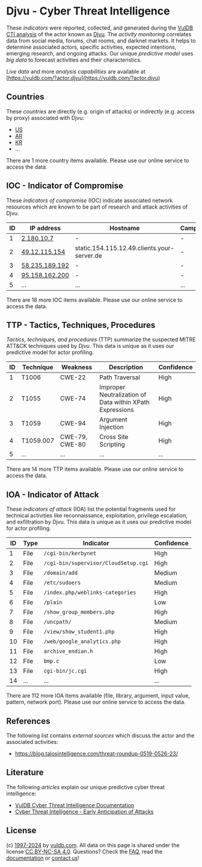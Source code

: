 # Djvu - Cyber Threat Intelligence

These _indicators_ were reported, collected, and generated during the [VulDB CTI analysis](https://vuldb.com/?kb.cti) of the actor known as [Djvu](https://vuldb.com/?actor.djvu). The _activity monitoring_ correlates data from social media, forums, chat rooms, and darknet markets. It helps to determine associated actors, specific activities, expected intentions, emerging research, and ongoing attacks. Our unique _predictive model_ uses _big data_ to forecast activities and their characteristics.

_Live data_ and more _analysis capabilities_ are available at [https://vuldb.com/?actor.djvu](https://vuldb.com/?actor.djvu)

## Countries

These _countries_ are directly (e.g. origin of attacks) or indirectly (e.g. access by proxy) associated with Djvu:

* [US](https://vuldb.com/?country.us)
* [AR](https://vuldb.com/?country.ar)
* [KR](https://vuldb.com/?country.kr)
* ...

There are 1 more country items available. Please use our online service to access the data.

## IOC - Indicator of Compromise

These _indicators of compromise_ (IOC) indicate associated network resources which are known to be part of research and attack activities of Djvu.

ID | IP address | Hostname | Campaign | Confidence
-- | ---------- | -------- | -------- | ----------
1 | [2.180.10.7](https://vuldb.com/?ip.2.180.10.7) | - | - | High
2 | [49.12.115.154](https://vuldb.com/?ip.49.12.115.154) | static.154.115.12.49.clients.your-server.de | - | High
3 | [58.235.189.192](https://vuldb.com/?ip.58.235.189.192) | - | - | High
4 | [95.158.162.200](https://vuldb.com/?ip.95.158.162.200) | - | - | High
5 | ... | ... | ... | ...

There are 18 more IOC items available. Please use our online service to access the data.

## TTP - Tactics, Techniques, Procedures

_Tactics, techniques, and procedures_ (TTP) summarize the suspected MITRE ATT&CK techniques used by _Djvu_. This data is unique as it uses our predictive model for actor profiling.

ID | Technique | Weakness | Description | Confidence
-- | --------- | -------- | ----------- | ----------
1 | T1006 | CWE-22 | Path Traversal | High
2 | T1055 | CWE-74 | Improper Neutralization of Data within XPath Expressions | High
3 | T1059 | CWE-94 | Argument Injection | High
4 | T1059.007 | CWE-79, CWE-80 | Cross Site Scripting | High
5 | ... | ... | ... | ...

There are 14 more TTP items available. Please use our online service to access the data.

## IOA - Indicator of Attack

These _indicators of attack_ (IOA) list the potential fragments used for technical activities like reconnaissance, exploitation, privilege escalation, and exfiltration by Djvu. This data is unique as it uses our predictive model for actor profiling.

ID | Type | Indicator | Confidence
-- | ---- | --------- | ----------
1 | File | `/cgi-bin/kerbynet` | High
2 | File | `/cgi-bin/supervisor/CloudSetup.cgi` | High
3 | File | `/domain/add` | Medium
4 | File | `/etc/sudoers` | Medium
5 | File | `/index.php/weblinks-categories` | High
6 | File | `/plain` | Low
7 | File | `/show_group_members.php` | High
8 | File | `/uncpath/` | Medium
9 | File | `/view/show_student1.php` | High
10 | File | `/web/google_analytics.php` | High
11 | File | `archive_endian.h` | High
12 | File | `bmp.c` | Low
13 | File | `cgi-bin/jc.cgi` | High
14 | ... | ... | ...

There are 112 more IOA items available (file, library, argument, input value, pattern, network port). Please use our online service to access the data.

## References

The following list contains _external sources_ which discuss the actor and the associated activities:

* https://blog.talosintelligence.com/threat-roundup-0519-0526-23/

## Literature

The following _articles_ explain our unique predictive cyber threat intelligence:

* [VulDB Cyber Threat Intelligence Documentation](https://vuldb.com/?kb.cti)
* [Cyber Threat Intelligence - Early Anticipation of Attacks](https://www.scip.ch/en/?labs.20201022)

## License

(c) [1997-2024](https://vuldb.com/?kb.changelog) by [vuldb.com](https://vuldb.com/?kb.about). All data on this page is shared under the license [CC BY-NC-SA 4.0](https://creativecommons.org/licenses/by-nc-sa/4.0/). Questions? Check the [FAQ](https://vuldb.com/?kb.faq), read the [documentation](https://vuldb.com/?kb) or [contact us](https://vuldb.com/?contact)!
